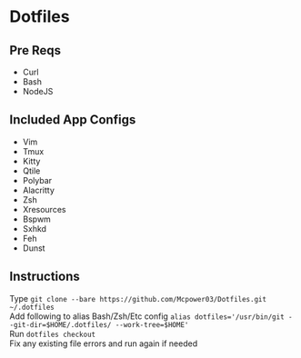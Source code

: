 # Dotfiles

## Pre Reqs
- Curl
- Bash
- NodeJS

## Included App Configs
- Vim
- Tmux
- Kitty
- Qtile
- Polybar
- Alacritty
- Zsh
- Xresources
- Bspwm
- Sxhkd
- Feh
- Dunst

## Instructions
Type `git clone --bare https://github.com/Mcpower03/Dotfiles.git ~/.dotfiles`  
Add following to alias Bash/Zsh/Etc config `alias dotfiles='/usr/bin/git --git-dir=$HOME/.dotfiles/ --work-tree=$HOME'`  
Run `dotfiles checkout`  
Fix any existing file errors and run again if needed
